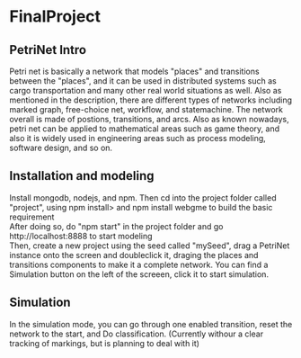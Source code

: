 # FinalProject
## PetriNet Intro
Petri net is basically a network that models "places" and transitions between the "places", and it can be used in distributed systems such as cargo transportation and many other real world situations as well. Also as mentioned in the description, there are different types of networks including marked graph, free-choice net, workflow, and statemachine. The network overall is made of postions, transitions, and arcs. 
Also as known nowadays, petri net can be applied to mathematical areas such as game theory, and also it is widely used in engineering areas such as process modeling, software design, and so on.

## Installation and modeling
Install mongodb, nodejs, and npm.
Then cd into the project folder called "project", using npm install> and npm install webgme to build the basic requirement <br/>
After doing so, do "npm start" in the project folder and go http://localhost:8888 to start modeling <br/>
Then, create a new project using the seed called "mySeed", drag a PetriNet instance onto the screen and doubleclick it, draging the places and transitions components to make it a complete network. You can find a Simulation button on the left of the screeen, click it to start simulation.

## Simulation
In the simulation mode, you can go through one enabled transition, reset the network to the start, and Do classification. (Currently withour a clear tracking of markings, but is planning to deal with it)

